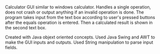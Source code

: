 
Calculator GUI similar to windows calculator. Handles a single operation, does not crash or output anything if an invalid operation is done. The program takes input from the text box according to user's pressed buttons after the equals operation is entered. Then a calculated result is shown in the second text box.

Created with Java objext oriented concepts. Used Java Swing and AWT to make the GUI inputs and outputs. Used String manipulation to parse input fields.
